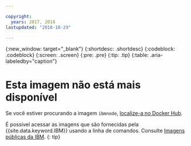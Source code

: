 ```yaml
---

copyright:
  years: 2017, 2018
lastupdated: "2018-10-29"

---
```


{:new_window: target="_blank"}
{:shortdesc: .shortdesc}
{:codeblock: .codeblock}
{:screen: .screen}
{:pre: .pre}
{:tip: .tip} 
{:table: .aria-labeledby="caption"}

# Esta imagem não está mais disponível

Se você estiver procurando a imagem `ibmnode`, [localize-a no Docker Hub](https://hub.docker.com/r/ibmcom/ibmnode/). 

É possível acessar as imagens que são fornecidas pela {{site.data.keyword.IBM}} usando a linha de comandos. Consulte [Imagens públicas da IBM](/docs/services/Registry/registry_public_images.html#public_images).
{: tip}
